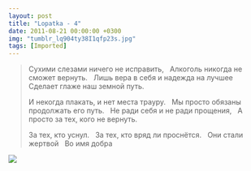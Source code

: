 ```yaml
---
layout: post
title: "Lopatka - 4"
date: 2011-08-21 00:00:00 +0300
img: "tumblr_lq904ty38I1qfp23s.jpg"
tags: [Imported]
---
```


> <span>Сухими слезами ничего не исправить,  
> Алкоголь никогда не сможет вернуть.  
> Лишь вера в себя и надежда на лучшее  
> Сделает глаже наш земной путь.  
> 
> И некогда плакать, и нет места трауру.  
> Мы просто обязаны продолжать его путь.  
> Не ради себя и не ради прощения,  
> А просто за тех, кого не вернуть. 
> 
> За тех, кто уснул.  
> За тех, кто вряд ли проснётся.  
> Они стали жертвой  
> Во имя добра</span>

<span>![](/blog/assets/tumblr_lq904ty38I1qfp23s.jpg)
</span>